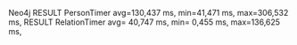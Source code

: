 Neo4j
RESULT PersonTimer   avg=130,437 ms, min=41,471 ms, max=306,532 ms, 
RESULT RelationTimer avg= 40,747 ms, min= 0,455 ms, max=136,625 ms, 
